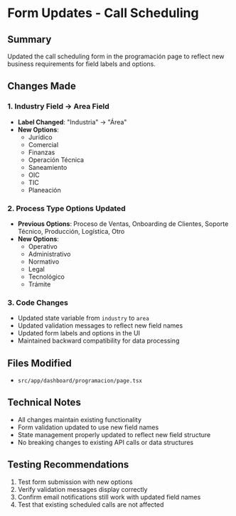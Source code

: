 # Form Updates - Call Scheduling

## Summary
Updated the call scheduling form in the programación page to reflect new business requirements for field labels and options.

## Changes Made

### 1. Industry Field → Area Field
- **Label Changed**: "Industria" → "Área"
- **New Options**:
  - Jurídico
  - Comercial
  - Finanzas
  - Operación Técnica
  - Saneamiento
  - OIC
  - TIC
  - Planeación

### 2. Process Type Options Updated
- **Previous Options**: Proceso de Ventas, Onboarding de Clientes, Soporte Técnico, Producción, Logística, Otro
- **New Options**:
  - Operativo
  - Administrativo
  - Normativo
  - Legal
  - Tecnológico
  - Trámite

### 3. Code Changes
- Updated state variable from `industry` to `area`
- Updated validation messages to reflect new field names
- Updated form labels and options in the UI
- Maintained backward compatibility for data processing

## Files Modified
- `src/app/dashboard/programacion/page.tsx`

## Technical Notes
- All changes maintain existing functionality
- Form validation updated to use new field names
- State management properly updated to reflect new field structure
- No breaking changes to existing API calls or data structures

## Testing Recommendations
1. Test form submission with new options
2. Verify validation messages display correctly
3. Confirm email notifications still work with updated field names
4. Test that existing scheduled calls are not affected
